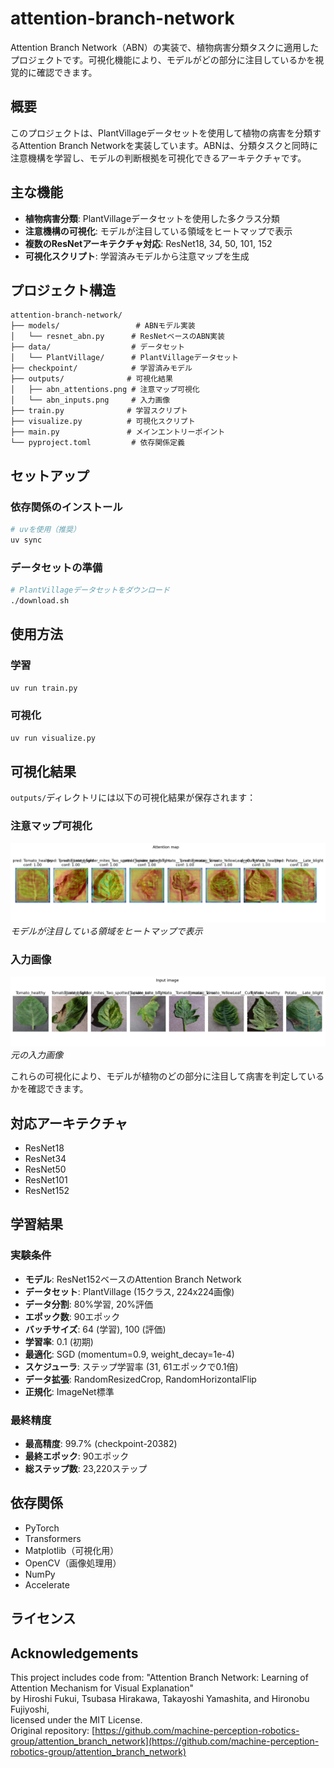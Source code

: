 # attention-branch-network

Attention Branch Network（ABN）の実装で、植物病害分類タスクに適用したプロジェクトです。可視化機能により、モデルがどの部分に注目しているかを視覚的に確認できます。

## 概要

このプロジェクトは、PlantVillageデータセットを使用して植物の病害を分類するAttention Branch Networkを実装しています。ABNは、分類タスクと同時に注意機構を学習し、モデルの判断根拠を可視化できるアーキテクチャです。

## 主な機能

- **植物病害分類**: PlantVillageデータセットを使用した多クラス分類
- **注意機構の可視化**: モデルが注目している領域をヒートマップで表示
- **複数のResNetアーキテクチャ対応**: ResNet18, 34, 50, 101, 152
- **可視化スクリプト**: 学習済みモデルから注意マップを生成

## プロジェクト構造

```
attention-branch-network/
├── models/                 # ABNモデル実装
│   └── resnet_abn.py      # ResNetベースのABN実装
├── data/                  # データセット
│   └── PlantVillage/      # PlantVillageデータセット
├── checkpoint/            # 学習済みモデル
├── outputs/              # 可視化結果
│   ├── abn_attentions.png # 注意マップ可視化
│   └── abn_inputs.png     # 入力画像
├── train.py              # 学習スクリプト
├── visualize.py          # 可視化スクリプト
├── main.py               # メインエントリーポイント
└── pyproject.toml         # 依存関係定義
```

## セットアップ

### 依存関係のインストール

```bash
# uvを使用（推奨）
uv sync
```

### データセットの準備

```bash
# PlantVillageデータセットをダウンロード
./download.sh
```

## 使用方法

### 学習

```bash
uv run train.py
```

### 可視化

```bash
uv run visualize.py
```

## 可視化結果

`outputs/`ディレクトリには以下の可視化結果が保存されます：

### 注意マップ可視化
![Attention Maps](outputs/abn_attentions.png)
*モデルが注目している領域をヒートマップで表示*

### 入力画像
![Input Images](outputs/abn_inputs.png)
*元の入力画像*

これらの可視化により、モデルが植物のどの部分に注目して病害を判定しているかを確認できます。

## 対応アーキテクチャ

- ResNet18
- ResNet34  
- ResNet50
- ResNet101
- ResNet152

## 学習結果

### 実験条件
- **モデル**: ResNet152ベースのAttention Branch Network
- **データセット**: PlantVillage (15クラス, 224x224画像)
- **データ分割**: 80%学習, 20%評価
- **エポック数**: 90エポック
- **バッチサイズ**: 64 (学習), 100 (評価)
- **学習率**: 0.1 (初期)
- **最適化**: SGD (momentum=0.9, weight_decay=1e-4)
- **スケジューラ**: ステップ学習率 (31, 61エポックで0.1倍)
- **データ拡張**: RandomResizedCrop, RandomHorizontalFlip
- **正規化**: ImageNet標準

### 最終精度
- **最高精度**: 99.7% (checkpoint-20382)
- **最終エポック**: 90エポック
- **総ステップ数**: 23,220ステップ


## 依存関係

- PyTorch
- Transformers
- Matplotlib（可視化用）
- OpenCV（画像処理用）
- NumPy
- Accelerate

## ライセンス

## Acknowledgements

This project includes code from:
"Attention Branch Network: Learning of Attention Mechanism for Visual Explanation"  
by Hiroshi Fukui, Tsubasa Hirakawa, Takayoshi Yamashita, and Hironobu Fujiyoshi,  
licensed under the MIT License.  
Original repository: [https://github.com/machine-perception-robotics-group/attention_branch_network](https://github.com/machine-perception-robotics-group/attention_branch_network)
